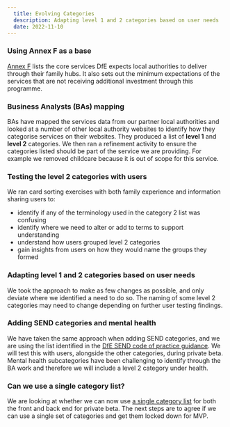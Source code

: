 ```yaml
---
  title: Evolving Categories
  description: Adapting level 1 and 2 categories based on user needs
  date: 2022-11-10
---
```

### Using Annex F as a base
[Annex F](https://assets.publishing.service.gov.uk/government/uploads/system/uploads/attachment_data/file/1096773/Annex_F_-_family_hub_service_expectations.pdf) lists the core services DfE expects local authorities to deliver through their family hubs. It also sets out the minimum expectations of the services that are not receiving additional investment through this programme.


### Business Analysts (BAs) mapping

BAs have mapped the services data from our partner local authorities and looked at a number of other local authority websites to identify how they categorise services on their websites.
They produced a list of <b>level 1</b> and <b>level 2</b> categories.
We then ran a refinement activity to ensure the categories listed should be part of the service we are providing. For example we removed childcare because it is out of scope for this service.

### Testing the level 2 categories with users
We ran card sorting exercises with both family experience and information sharing users to:

* identify if any of the terminology used in the category 2 list was confusing
* identify where we need to alter or add to terms to support understanding
* understand how users grouped level 2 categories
* gain insights from users on how they would name the groups they formed

### Adapting level 1 and 2 categories based on user needs
We took the approach to make as few changes as possible, and only deviate where we identified a need to do so. The naming of some level 2 categories may need to change depending on further user testing findings.

### Adding SEND categories and mental health
We have taken the same approach when adding SEND categories, and we are using the list identified in the [DfE SEND code of practice guidance](https://www.gov.uk/government/publications/send-code-of-practice-0-to-25). We will test this with users, alongside the other categories, during  private beta. Mental health subcategories have been challenging to identify through the BA work and therefore we will include a level 2 category under health.

### Can we use a single category list?
We are looking at whether we can now use [a single category list](https://docs.google.com/spreadsheets/d/1fnE8jZpjfYDxcB1L-g2_7evGs9jUv74FxBYoNS2XjAA/edit#gid=157352365) for both the front and back end for private beta.
The next steps are to agree if we can use a single set of categories and get them locked down for MVP.